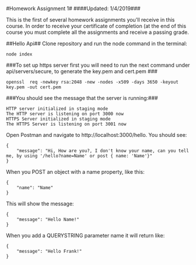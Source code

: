 
#Homework Assignment 1#
####Updated: 1/4/2019###

This is the first of several homework assignments you'll receive in this course. In order to receive your certificate of completion (at the end of this course you must complete all the assignments and receive a passing grade. 

##Hello Api##
Clone repository and run the node command in the terminal:
```
node index
```
###To set up https server first you will need to run the next command under api/servers/secure, to generate the key.pem and cert.pem ###
```
openssl  req -newkey rsa:2048 -new -nodes -x509 -days 3650 -keyout key.pem -out cert.pem
```

###You should see the message that the server is running:###
```
HTTP server initialized in staging mode
The HTTP server is listening on port 3000 now
HTTPS Server initialized in staging mode
The HTTPS Server is listening on port 3001 now
```

Open Postman and navigate to http://localhost:3000/hello. You should see:
```
{
    "message": "Hi, How are you?, I don't know your name, can you tell me, by using '/hello?name=Name' or post { name: 'Name'}"
}
```

When you POST an object with a name property, like this:
```
{
    "name": "Name"
}

```

This will show the message:
```
{
    "message": "Hello Name!"
}
```

When you add a QUERYSTRING parameter name it will return like: 

```
{
    "message": "Hello Frank!"
}
```